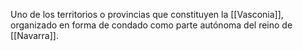 Uno de los territorios o provincias que constituyen la [[Vasconia]], organizado en forma de condado como parte autónoma del reino de [[Navarra]]. 